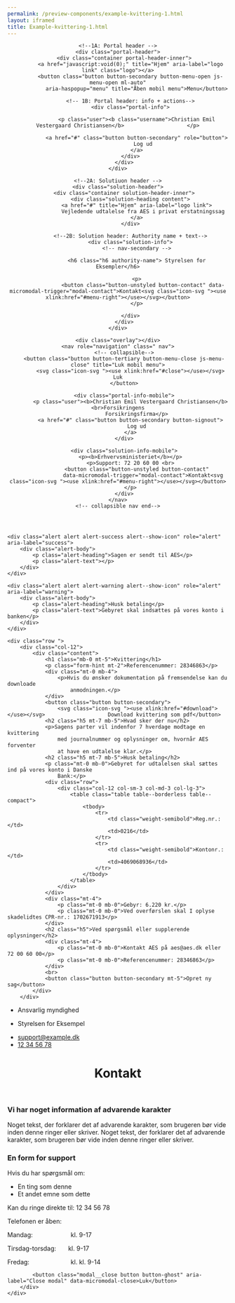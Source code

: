 ```yaml
--- 
permalink: /preview-components/example-kvittering-1.html
layout: iframed 
title: Example-kvittering-1.html
---
```

<header class="header" role="banner">

    <!--1A: Portal header -->
    <div class="portal-header">
        <div class="container portal-header-inner">
            <a href="javascript:void(0);" title="Hjem" aria-label="logo link" class="logo"></a>
            <button class="button button-secondary button-menu-open js-menu-open ml-auto"
                aria-haspopup="menu" title="Åben mobil menu">Menu</button>

            <!-- 1B: Portal header: info + actions-->
            <div class="portal-info">

                <p class="user"><b class="username">Christian Emil Vestergaard Christiansen</b>                    </p>

                <a href="#" class="button button-secondary" role="button">
                    Log ud
                </a>
            </div>
        </div>
    </div>

    <!--2A: Solutiuon header -->
    <div class="solution-header">
        <div class="container solution-header-inner">
            <div class="solution-heading content">
                <a href="#" title="Hjem" aria-label="logo link">
                    Vejledende udtalelse fra AES i privat erstatningssag
                </a>
            </div>

            <!--2B: Solution header: Authority name + text-->
            <div class="solution-info">
                <!-- nav-secondary -->

                <h6 class="h6 authority-name"> Styrelsen for Eksempler</h6>

                <p>
                    <button class="button-unstyled button-contact" data-micromodal-trigger="modal-contact">Kontakt<svg class="icon-svg "><use xlink:href="#menu-right"></use></svg></button>
                </p>

            </div>
        </div>
    </div>

    <div class="overlay"></div>
    <nav role="navigation" class=" nav">
        <!-- collapsible-->
        <button class="button button-tertiary button-menu-close js-menu-close" title="Luk mobil menu">
            <svg class="icon-svg "><use xlink:href="#close"></use></svg> Luk
        </button>

        <div class="portal-info-mobile">
            <p class="user"><b>Christian Emil Vestergaard Christiansen</b><br>Forsikringens
                Forsikringsfirma</p>
            <a href="#" class="button button-secondary button-signout">
                Log ud
            </a>
        </div>

        <div class="solution-info-mobile">
            <p><b>Erhvervsministeriet</b></p>
            <p>Support: 72 20 60 00 <br>
                <button class="button-unstyled button-contact"
                    data-micromodal-trigger="modal-contact">Kontakt<svg class="icon-svg "><use xlink:href="#menu-right"></use></svg></button>
            </p>
        </div>
    </nav>
    <!-- collapsible nav end-->
</header>

<section class="container page-container">

    <div class="alert alert alert-success alert--show-icon" role="alert" aria-label="success">
        <div class="alert-body">
            <p class="alert-heading">Sagen er sendt til AES</p>
            <p class="alert-text"></p>
        </div>
    </div>

    <div class="alert alert alert-warning alert--show-icon" role="alert" aria-label="warning">
        <div class="alert-body">
            <p class="alert-heading">Husk betaling</p>
            <p class="alert-text">Gebyret skal indsættes på vores konto i banken</p>
        </div>
    </div>

    <div class="row ">
        <div class="col-12">
            <div class="content">
                <h1 class="mb-0 mt-5">Kvittering</h1>
                <p class="form-hint mt-2">Referencenummer: 28346863</p>
                <div class="mt-0 mb-4">
                    <p>Hvis du ønsker dokumentation på fremsendelse kan du downloade
                        anmodningen.</p>
                </div>
                <button class="button button-secondary">
                    <svg class="icon-svg "><use xlink:href="#download"></use></svg>                    Download kvittering som pdf</button>
                <h2 class="h5 mt-7 mb-5">Hvad sker der nu</h2>
                <p>Sagens parter vil indenfor 7 hverdage modtage en kvittering
                    med journalnummer og oplysninger om, hvornår AES forventer
                    at have en udtalelse klar.</p>
                <h2 class="h5 mt-7 mb-5">Husk betaling</h2>
                <p class="mt-0 mb-0">Gebyret for udtalelsen skal sættes ind på vores konto i Danske
                    Bank:</p>
                <div class="row">
                    <div class="col-12 col-sm-3 col-md-3 col-lg-3">
                        <table class="table table--borderless table--compact">
                            <tbody>
                                <tr>
                                    <td class="weight-semibold">Reg.nr.:</td>
                                    <td>0216</td>
                                </tr>
                                <tr>
                                    <td class="weight-semibold">Kontonr.:</td>
                                    <td>4069068936</td>
                                </tr>
                            </tbody>
                        </table>
                    </div>
                </div>
                <div class="mt-4">
                    <p class="mt-0 mb-0">Gebyr: 6.220 kr.</p>
                    <p class="mt-0 mb-0">Ved overførslen skal I oplyse skadelidtes CPR-nr.: 1702671913</p>
                </div>
                <h2 class="h5">Ved spørgsmål eller supplerende oplysninger</h2>
                <div class="mt-4">
                    <p class="mt-0 mb-0">Kontakt AES på aes@aes.dk eller 72 00 60 00</p>
                    <p class="mt-0 mb-0">Referencenummer: 28346863</p>
                </div>
                <br>
                <button class="button button-secondary mt-5">Opret ny sag</button>
            </div>
        </div>
</section>

<footer>
    <div class="footer">
        <div class="container">
            <div class="row">
                <div class="col-12 col-sm-12 col-md-6 footer-col">
                    <div class=" align-left ">
                        <ul class="unstyled-list">
                            <li>
                                <span class="h6 weight-semibold">Ansvarlig myndighed</span>
                            </li>
                            <li>
                                <p>Styrelsen for Eksempel</p>
                            </li>
                        </ul>
                    </div>
                </div>
                <div class="col-12 col-sm-12 col-md-6 footer-col">
                    <div class=" align-right ">
                        <ul class="unstyled-list">
                            <li>
                                <a class="function-link" href="mailto:support@example.dk">support@example.dk</a>
                            </li>
                            <li>
                                <a class="function-link" href="tel:12 34 56 78">12 34 56 78</a>
                            </li>
                        </ul>
                    </div>
                </div>
            </div>
        </div>
    </div>
</footer>

<div class="modal" id="modal-contact" aria-hidden="true">
    <div class="modal__overlay" tabindex="-1" data-micromodal-close>
        <div class="modal__container" role="dialog" aria-modal="true" aria-labelledby="modal-contact-1">
            <header class="modal__header">
                <h1 class="modal__title h2" id="modal-contact-1">
                    Kontakt
                </h1>
            </header>
            <main class="modal__content content">
                <div class="alert alert-warning" role="alert" aria-label="Beskedbox der viser en advarsel">
                    <div class="alert-body">
                        <h3 class="alert-heading">Vi har noget information af advarende karakter</h3>
                        <p class="alert-text">Noget tekst, der forklarer det af advarende karakter,
                            som brugeren bør vide inden denne ringer eller skriver.
                            Noget tekst, der forklarer det af advarende karakter,
                            som brugeren bør vide inden denne ringer eller skriver.</p>
                    </div>
                </div>
                <h3>En form for support</h3>
                <p>Hvis du har spørgsmål om:</p>
                <ul>
                    <li>En ting som denne</li>
                    <li>Et andet emne som dette</li>
                </ul>
                <p>Kan du ringe direkte til: 12 34 56 78</p>
                <p>Telefonen er åben:</p>
                <p class="m-0">Mandag:&nbsp&nbsp&nbsp&nbsp&nbsp&nbsp&nbsp&nbsp&nbsp&nbsp&nbsp&nbsp&nbsp&nbsp&nbsp&nbsp&nbsp&nbsp&nbsp&nbsp&nbsp
                    kl. 9-17</p>
                <p class="m-0">Tirsdag-torsdag:&nbsp&nbsp&nbsp&nbsp&nbsp&nbsp kl. 9-17</p>
                <p class="m-0">Fredag:&nbsp&nbsp&nbsp&nbsp&nbsp&nbsp&nbsp&nbsp&nbsp&nbsp&nbsp&nbsp&nbsp&nbsp&nbsp&nbsp&nbsp&nbsp&nbsp&nbsp&nbsp&nbsp&nbsp
                    kl. kl. 9-14</p>
            </main>

            <button class="modal__close button button-ghost" aria-label="Close modal" data-micromodal-close>Luk</button>
        </div>
    </div>
</div>